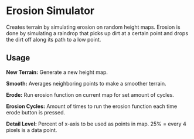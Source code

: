 # Erosion Simulator

Creates terrain by simulating erosion on random height maps. Erosion is done by simulating a raindrop that picks up dirt at a certain point and drops the dirt off along its path to a low point.

## Usage

**New Terrain:** Generate a new height map.

**Smooth:** Averages neighboring points to make a smoother terrain.

**Erode:** Run erosion function on current map for set amount of cycles.

**Erosion Cycles:** Amount of times to run the erosion function each time erode button is pressed.

**Detail Level:** Percent of x-axis to be used as points in map. 25% = every 4 pixels is a data point.